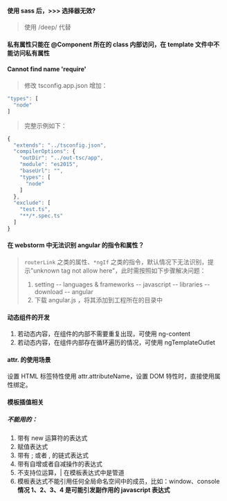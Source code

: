 #### 使用 sass 后，>>> 选择器无效?
> 使用 /deep/ 代替

#### 私有属性只能在 @Component 所在的 class 内部访问，在 template 文件中不能访问私有属性

#### Cannot find name 'require'
> 修改 tsconfig.app.json
> 增加：
```js
"types": [
  "node"
]
```
> 完整示例如下：
```js
{
  "extends": "../tsconfig.json",
  "compilerOptions": {
    "outDir": "../out-tsc/app",
    "module": "es2015",
    "baseUrl": "",
    "types": [
      "node"
    ]
  },
  "exclude": [
    "test.ts",
    "**/*.spec.ts"
  ]
}
```

#### 在 webstorm 中无法识别 angular 的指令和属性？
> `routerLink` 之类的属性、`*ngIf` 之类的指令，默认情况下无法识别，提示"unknown tag not allow here"，此时需按照如下步骤解决问题：
>1. setting -- languages & frameworks -- javascript -- libraries -- download -- angular
>1. 下载 angular.js ，将其添加到工程所在的目录中

#### 动态组件的开发
1. 若动态内容，在组件的内部不需要重复出现，可使用 ng-content
1. 若动态内容，在组件内部存在循环遍历的情况，可使用 ngTemplateOutlet

#### attr. 的使用场景
设置 HTML 标签特性使用 attr.attributeName，设置 DOM 特性时，直接使用属性绑定。

#### 模板插值相关
##### 不能用的：
1. 带有 new 运算符的表达式
1. 赋值表达式
1. 带有 ; 或者 , 的链式表达式
1. 带有自增或者自减操作的表达式
1. 不支持位运算，| 在模板表达式中是管道
1. 模板表达式不能引用任何全局命名空间中的成员，比如：window、console
**情况 1、2、3、4 是可能引发副作用的 javascript 表达式**

